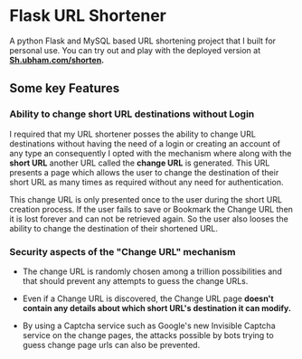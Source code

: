 # Flask URL Shortener

A python Flask and MySQL based URL shortening project that I built for personal use. You can try out and play with the deployed version at **[Sh.ubham.com/shorten](http://Sh.ubham.com/shorten).**

## Some key Features
### Ability to change short URL destinations without Login
 I required that my URL shortener posses the ability to change URL destinations without having the need of a login or creating an account of any type an consequently I opted with the mechanism where along with the **short URL** another URL called the **change URL** is generated. This URL presents a page which allows the user to change the destination of their short URL as many times as required without any need for authentication.

This change URL is only presented once to the user during the short URL creation process. If the user fails to save or Bookmark the Change URL then it is lost forever and can not be retrieved again. So the user also looses the ability to change the destination of their shortened URL.

### Security aspects of the "Change URL" mechanism
* The change URL is randomly chosen among a trillion possibilities and that should prevent any attempts to guess the change URLs.

*  Even if a Change URL is discovered, the Change URL page **doesn't contain any details about which short URL's destination it can modify.** 

* By using a Captcha service such as Google's new Invisible Captcha service on the change pages, the attacks possible by bots trying to guess change page urls can also be prevented.
